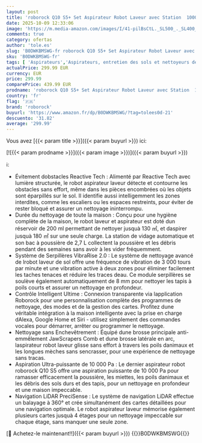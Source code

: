 ```yaml
---
layout: post
title: 'roborock Q10 S5+ Set Aspirateur Robot Laveur avec Station  10000 Pa Aspiration  Vidage Automatique  Double Anti-emmêlement  Système VibraRise 2.0  Navigation & Cartographie  Évitement d obstacles  APP'
date: 2025-10-09 12:33:06
image: 'https://m.media-amazon.com/images/I/41-pilBsCtL._SL500_._SL400_.jpg'
comments: true
category: ofertas
author: 'tole.es'
slug: 'B0DWKBMSWG-fr roborock Q10 S5+ Set Aspirateur Robot Laveur avec Station...'
sku: 'B0DWKBMSWG-fr'
tags: [ 'Aspirateurs','Aspirateurs, entretien des sols et nettoyeurs de vitres','Cuisine et Maison','Robots aspirateurs','roborock','🇫🇷', ]
actualPrice: 299.99 EUR
currency: EUR
price: 299.99
comparePrice: 439.99 EUR
prodname: 'roborock Q10 S5+ Set Aspirateur Robot Laveur avec Station  10000 Pa Aspiration  Vidage Automatique  Double Anti-emmêlement  Système VibraRise 2.0  Navigation & Cartographie  Évitement d obstacles  APP'
country: 'fr'
flag: '🇫🇷'
brand: 'roborock'
buyurl: 'https://www.amazon.fr/dp/B0DWKBMSWG/?tag=tolees0d-21'
descuento: '31.82'
average: '299.99'
---
```


Vous avez [{{< param title >}}]({{< param buyurl >}}) ici:

[![{{< param prodname >}}]({{< param image >}})]({{< param buyurl >}})

ℹ️:

- Évitement dobstacles Reactive Tech : Alimenté par Reactive Tech avec lumière structurée, le robot aspirateur laveur détecte et contourne les obstacles sans effort, même dans les pièces encombrées où les objets sont éparpillés sur le sol. Il identifie aussi intelligemment les zones interdites, comme les escaliers ou les espaces restreints, pour éviter de rester bloqué et assurer un nettoyage ininterrompu.
- Durée du nettoyage de toute la maison : Conçu pour une hygiène complète de la maison, le robot laveur et aspirateur est doté dun réservoir de 200 ml permettant de nettoyer jusquà 130 ㎡, et daspirer jusquà 180 ㎡ sur une seule charge. La station de vidage automatique et son bac à poussière de 2,7 L collectent la poussière et les débris pendant des semaines sans avoir à les vider fréquemment.
- Système de Serpillères VibraRise 2.0 : Le système de nettoyage avancé de lrobot laveur de sol offre une fréquence de vibration de 3 000 tours par minute et une vibration active à deux zones pour éliminer facilement les taches tenaces et réduire les traces deau. Ce module serpillères se soulève également automatiquement de 8 mm pour nettoyer les tapis à poils courts et assurer un nettoyage en profondeur.
- Contrôle Intelligent Ultime : Connexion transparente via lapplication Roborock pour une personnalisation complète des programmes de nettoyage, des modes et de la gestion des cartes. Profitez dune véritable intégration à la maison intelligente avec la prise en charge dAlexa, Google Home et Siri - utilisez simplement des commandes vocales pour démarrer, arrêter ou programmer le nettoyage.
- Nettoyage sans Enchevêtrement : Équipé dune brosse principale anti-emmêlement JawScrapers Comb et dune brosse latérale en arc, laspirateur robot laveur glisse sans effort à travers les poils danimaux et les longues mèches sans sencrasser, pour une expérience de nettoyage sans tracas.
- Aspiration Ultra-puissante de 10 000 Pa : Le dernier aspirateur robot roborock Q10 S5 offre une aspiration puissante de 10 000 Pa pour ramasser efficacement la poussière, les miettes, les poils danimaux et les débris des sols durs et des tapis, pour un nettoyage en profondeur et une maison impeccable.
- Navigation LiDAR PreciSense : Le système de navigation LiDAR effectue un balayage à 360° et crée simultanément des cartes détaillées pour une navigation optimale. Le robot aspirateur laveur mémorise également plusieurs cartes jusquà 4 étages pour un nettoyage impeccable sur chaque étage, sans manquer une seule zone.

[🛒 Achetez-le maintenant!!]({{< param buyurl >}})
{{<world>}}B0DWKBMSWG{{</world>}}
